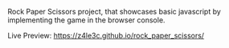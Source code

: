 Rock Paper Scissors project, that showcases basic javascript by implementing the game in the browser console.

Live Preview: https://z4le3c.github.io/rock_paper_scissors/